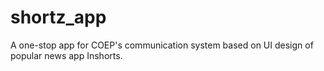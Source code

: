 # shortz_app
A one-stop app for COEP's communication system based on UI design of popular news app Inshorts. 
